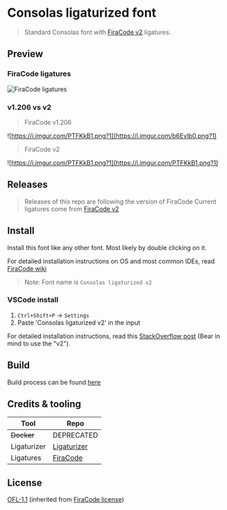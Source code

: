 # Consolas ligaturized font

> Standard Consolas font with [FiraCode v2](https://github.com/tonsky/FiraCode) ligatures.

## Preview

### FiraCode ligatures

![FiraCode ligatures](https://user-images.githubusercontent.com/285292/64554512-3e6bcd80-d344-11e9-83f7-265854b88646.png)

### v1.206 vs v2

> FiraCode v1.206

![https://i.imgur.com/PTFKkB1.png?1](https://i.imgur.com/b6EvIb0.png?1)

> FiraCode v2

![https://i.imgur.com/PTFKkB1.png?1](https://i.imgur.com/PTFKkB1.png?1)

## Releases

> Releases of this repo are following the version of FiraCode
> Current ligatures come from [FiraCode v2](https://github.com/tonsky/FiraCode/releases/tag/2)

## Install

Install this font like any other font. Most likely by double clicking on it.

For detailed installation instructions on OS and most common IDEs, read [FiraCode wiki](https://github.com/tonsky/FiraCode/wiki)

> Note: Font name is `Consolas ligaturized v2`

### VSCode install

1) `Ctrl+Shift+P` -> `Settings`
2) Paste 'Consolas ligaturized v2' in the input

For detailed installation instructions, read this [StackOverflow post](https://stackoverflow.com/a/57750454) (Bear in mind to use the "v2").

## Build

Build process can be found [here](./_build/README.md)

## Credits & tooling

| Tool        | Repo                                                                |
| ----------- | ------------------------------------------------------------------- |
| ~~Docker~~      | DEPRECATED |
| Ligaturizer | [Ligaturizer](https://github.com/ToxicFrog/Ligaturizer)             |
| Ligatures   | [FiraCode](https://github.com/tonsky/FiraCode/)                     |

## License

[OFL-1.1](https://opensource.org/licenses/OFL-1.1) (inherited from [FiraCode license](https://github.com/tonsky/FiraCode/blob/master/LICENSE))
